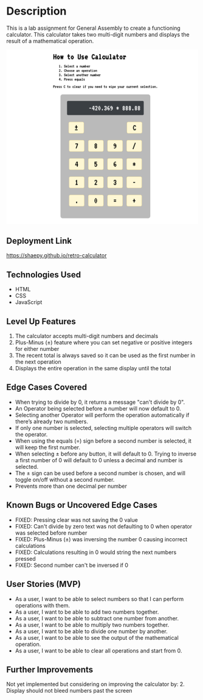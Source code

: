 
# Description
This is a lab assignment for General Assembly to create a functioning calculator. This calculator takes two multi-digit numbers and displays the result of a mathematical operation.

<img src="screenshot.png">

## Deployment Link
https://shaepy.github.io/retro-calculator

## Technologies Used
* HTML
* CSS
* JavaScript

## Level Up Features
1. The calculator accepts multi-digit numbers and decimals
4. Plus-Minus (±) feature where you can set negative or positive integers for either number
2. The recent total is always saved so it can be used as the first number in the next operation
3. Displays the entire operation in the same display until the total

## Edge Cases Covered
* When trying to divide by 0, it returns a message "can't divide by 0".
* An Operator being selected before a number will now default to 0.
* Selecting another Operator will perform the operation automatically if there’s already two numbers.
* If only one number is selected, selecting multiple operators will switch the operator.
* When using the equals (=) sign before a second number is selected, it will keep the first number.
* When selecting ± before any button, it will default to 0. Trying to inverse a first number of 0 will default to 0 unless a decimal and number is selected.
* The ± sign can be used before a second number is chosen, and will toggle on/off without a second number.
* Prevents more than one decimal per number

## Known Bugs or Uncovered Edge Cases
* FIXED: Pressing clear was not saving the 0 value
* FIXED: Can't divide by zero text was not defaulting to 0 when operator was selected before number
* FIXED: Plus-Minus (±) was inversing the number 0 causing incorrect calculations
* FIXED: Calculations resulting in 0 would string the next numbers pressed
* FIXED: Second number can't be inversed if 0

## User Stories (MVP)
* As a user, I want to be able to select numbers so that I can perform operations with them.
* As a user, I want to be able to add two numbers together.
* As a user, I want to be able to subtract one number from another.
* As a user, I want to be able to multiply two numbers together.
* As a user, I want to be able to divide one number by another.
* As a user, I want to be able to see the output of the mathematical operation.
* As a user, I want to be able to clear all operations and start from 0.

## Further Improvements
Not yet implemented but considering on improving the calculator by:
2. Display should not bleed numbers past the screen
